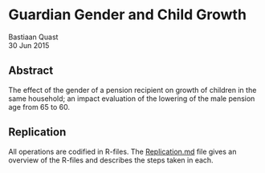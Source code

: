 # Guardian Gender and Child Growth
Bastiaan Quast  
30 Jun 2015  

Abstract
--------------------------------------------------------
The effect of the gender of a pension recipient on growth of children in the same household; an impact evaluation of the lowering of the male pension age from 65 to 60.

Replication
--------------------------------------------------------
All operations are codified in R-files. The [Replication.md](/Replication.md) file gives an overview of the R-files and describes the steps taken in each.
